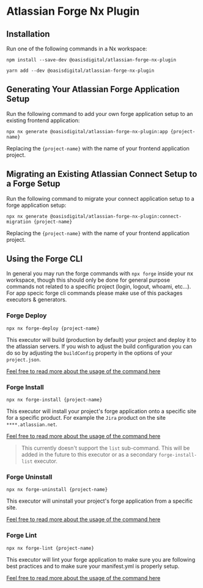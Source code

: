 # Atlassian Forge Nx Plugin

## Installation

Run one of the following commands in a Nx workspace:

`npm install --save-dev @oasisdigital/atlassian-forge-nx-plugin`

`yarn add --dev @oasisdigital/atlassian-forge-nx-plugin`

## Generating Your Atlassian Forge Application Setup

Run the following command to add your own forge application setup to an existing frontend application:

`npx nx generate @oasisdigital/atlassian-forge-nx-plugin:app {project-name}`

Replacing the `{project-name}` with the name of your frontend application project.

## Migrating an Existing Atlassian Connect Setup to a Forge Setup

Run the following command to migrate your connect application setup to a forge application setup:

`npx nx generate @oasisdigital/atlassian-forge-nx-plugin:connect-migration {project-name}`

Replacing the `{project-name}` with the name of your frontend application project.

## Using the Forge CLI

In general you may run the forge commands with `npx forge` inside your nx workspace, though this should only be done for general purpose commands not related to a specific project (login, logout, whoami, etc...). For app specic forge cli commands please make use of this packages executors & generators.

### Forge Deploy

`npx nx forge-deploy {project-name}`

This executor will build (production by default) your project and deploy it to the atlassian servers. If you wish to adjust the build configuration you can do so by adjusting the `buildConfig` property in the options of your `project.json`.

[Feel free to read more about the usage of the command here](https://developer.atlassian.com/platform/forge/cli-reference/deploy/)

### Forge Install

`npx nx forge-install {project-name}`

This executor will install your project's forge application onto a specific site for a specific product. For example the `Jira` product on the site `****.atlassian.net`.

[Feel free to read more about the usage of the command here](https://developer.atlassian.com/platform/forge/cli-reference/install/)

> This currently doesn't support the `list` sub-command. This will be added in the future to this executor or as a secondary `forge-install-list` executor.

### Forge Uninstall

`npx nx forge-uninstall {project-name}`

This executor will uninstall your project's forge application from a specific site.

[Feel free to read more about the usage of the command here](https://developer.atlassian.com/platform/forge/cli-reference/uninstall/)

### Forge Lint

`npx nx forge-lint {project-name}`

This executor will lint your forge application to make sure you are following best practices and to make sure your manifest.yml is properly setup.

[Feel free to read more about the usage of the command here](https://developer.atlassian.com/platform/forge/cli-reference/lint/)

